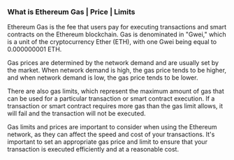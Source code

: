 ### What is Ethereum Gas | Price | Limits

Ethereum Gas is the fee that users pay for executing transactions and smart contracts on the Ethereum blockchain. Gas is denominated in "Gwei," which is a unit of the cryptocurrency Ether (ETH), with one Gwei being equal to 0.000000001 ETH.

Gas prices are determined by the network demand and are usually set by the market. When network demand is high, the gas price tends to be higher, and when network demand is low, the gas price tends to be lower.

There are also gas limits, which represent the maximum amount of gas that can be used for a particular transaction or smart contract execution. If a transaction or smart contract requires more gas than the gas limit allows, it will fail and the transaction will not be executed.

Gas limits and prices are important to consider when using the Ethereum network, as they can affect the speed and cost of your transactions. It's important to set an appropriate gas price and limit to ensure that your transaction is executed efficiently and at a reasonable cost.
